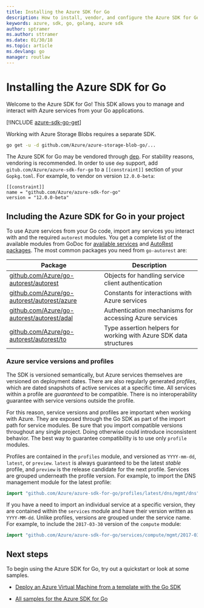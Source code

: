 ```yaml
---
title: Installing the Azure SDK for Go
description: How to install, vendor, and configure the Azure SDK for Go.
keywords: azure, sdk, go, golang, azure sdk
author: sptramer
ms.author: sttramer
ms.date: 01/30/18
ms.topic: article
ms.devlang: go
manager: routlaw
---
```


# Installing the Azure SDK for Go

Welcome to the Azure SDK for Go! This SDK allows you to manage and interact with Azure services from your Go applications.

[!INCLUDE [azure-sdk-go-get](includes/azure-sdk-go-get.md)]

Working with Azure Storage Blobs requires a separate SDK.

```bash
go get -u -d github.com/Azure/azure-storage-blob-go/...
```

The Azure SDK for Go may be vendored through [dep](https://github.com/golang/dep). For stability reasons, vendoring is recommended. In order
to use `dep` support, add `gitub.com/Azure/azure-sdk-for-go` to a `[[constraint]]` section of your `Gopkg.toml`. For example, to vendor on version `12.0.0-beta`:

```
[[constraint]]
name = "github.com/Azure/azure-sdk-for-go"
version = "12.0.0-beta"
```

## Including the Azure SDK for Go in your project

To use Azure services from your Go code, import any services you interact with and the required `autorest` modules.
 You get a complete list of the available modules from GoDoc for 
[available services](https://godoc.org/github.com/Azure/azure-sdk-for-go) and 
[AutoRest packages](https://godoc.org/github.com/Azure/go-autorest). The most common packages you need from `go-autorest`
are:

| Package | Description |
|---------|-------------|
| [github.com/Azure/go-autorest/autorest][autorest] | Objects for handling service client authentication |
| [github.com/Azure/go-autorest/autorest/azure][autorest/azure] | Constants for interactions with Azure services |
| [github.com/Azure/go-autorest/autorest/adal][autorest/adal] | Authentication mechanisms for accessing Azure services |
| [github.com/Azure/go-autorest/autorest/to][autorest/to] | Type assertion helpers for working with Azure SDK data structures |

[autorest]: https://godoc.org/github.com/Azure/go-autorest/autorest
[autorest/azure]: https://godoc.org/github.com/Azure/go-autorest/autorest/azure
[autorest/adal]: https://godoc.org/github.com/Azure/go-autorest/autorest/adal
[autorest/to]: https://godoc.org/github.com/Azure/go-autorest/autorest/to

### Azure service versions and profiles

The SDK is versioned semantically, but Azure services themselves are versioned on deployment dates. There are also regularly generated
_profiles_, which are dated snapshots of active services at a specific time. All services within a profile are _guaranteed_ to be compatible. 
There is no interoperability guarantee with service versions outside the profile.

For this reason, service versions and profiles are important when working with Azure. They are exposed through the Go SDK as part of the
import path for service modules. Be sure that you import compatible versions throughout any single project. Doing otherwise could introduce inconsistent behavior. The best way to guarantee compatibility is to use only `profile` modules.

Profiles are contained in the `profiles` module, and versioned as `YYYY-mm-dd`, `latest`, or `preview`. `latest` is always guaranteed to be the 
latest _stable_ profile, and `preview` is the release candidate for the next profile. Services are grouped underneath the profile version. For example, to import 
the DNS management module for the latest profile:

```go
import "github.com/Azure/azure-sdk-for-go/profiles/latest/dns/mgmt/dns"
```

If you have a need to import an individual service at a specific version, they are contained within the `services` module and have their version 
written as `YYYY-MM-dd`. Unlike profiles, versions are grouped under the service name. For example, to include the `2017-03-30` version of the `compute` module:

```go
import "github.com/Azure/azure-sdk-for-go/services/compute/mgmt/2017-03-30/compute"
```

## Next steps

To begin using the Azure SDK for Go, try out a quickstart or look at some samples.

* [Deploy an Azure Virtual Machine from a template with the Go SDK](azure-sdk-go-qs-vm.md)

* [All samples for the Azure SDK for Go](https://github.com/azure-samples/azure-sdk-for-go-samples)
